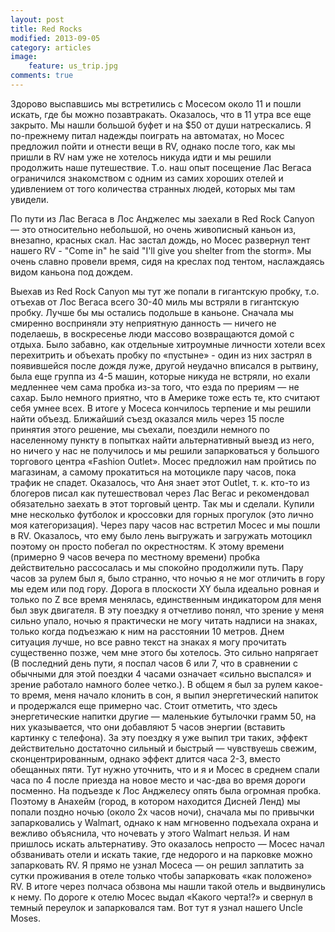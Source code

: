 ```yaml
---
layout: post
title: Red Rocks
modified: 2013-09-05
category: articles
image:
    feature: us_trip.jpg
comments: true
---
```


Здорово выспавшись мы встретились с Мосесом около 11 и пошли искать, где бы
можно позавтракать. Оказалось, что в 11 утра все еще закрыто. Мы нашли большой
буфет и на $50 от души натрескались. Я по-прежнему питал надежды поиграть на
автоматах, но Мосес предложил пойти и отнести вещи в RV, однако после того, как
мы пришли в RV нам уже не хотелось никуда идти и мы решили продолжить наше
путешествие. Т.о. наш опыт посещение Лас Вегаса ограничился знакомством с одним
из самих хороших отелей и удивлением от того количества странных людей, которых
мы там увидели.

По пути из Лас Вегаса в Лос Анджелес мы заехали в Red Rock Canyon — это
относительно небольшой, но очень живописный каньон из, внезапно, красных скал.
Нас застал дождь, но Мосес развернул тент нашего RV - "Come in" he said "I'll
give you shelter from the storm». Мы очень славно провели время, сидя на
креслах под тентом, наслаждаясь видом каньона под дождем.

Выехав из Red Rock Canyon мы тут же попали в гигантскую пробку, т.о. отъехав от
Лос Вегаса всего 30-40 миль мы встряли в гигантскую пробку. Лучше бы мы
остались подольше в каньоне. Сначала мы смиренно восприняли эту неприятную
данность — ничего не поделаешь, в воскресенье люди массово возвращаются домой с
отдыха. Было забавно, как отдельные хитроумные личности хотели всех перехитрить
и объехать пробку по «пустыне» - один из них застрял в появившейся после дождя
луже, другой неудачно вписался в рытвину, была еще группа из 4-5 машин, которые
никуда не встряли, но ехали медленнее чем сама пробка из-за того, что езда по
прериям — не сахар. Было немного приятно, что в Америке тоже есть те, кто
считают себя умнее всех. В итоге у Мосеса кончилось терпение и мы решили найти
объезд. Ближайший съезд оказался миль через 15 после принятия этого решение, мы
съехали, поездили немного по населенному пункту в попытках найти альтернативный
выезд из него, но ничего у нас не получилось и мы решили запарковаться у
большого торгового центра «Fashion Outlet». Мосес предложил нам пройтись по
магазинам, а самому прокатиться на мотоцикле пару часов, пока трафик не спадет.
Оказалось, что Аня знает этот Outlet, т. к. кто-то из блогеров писал как
путешествовал через Лас Вегас и рекомендовал обязательно заехать в этот
торговый центр. Так мы и сделали. Купили мне несколько футболок и кроссовки для
горных прогулок (это лично моя категоризация). Через пару часов нас встретил
Мосес и мы пошли в RV. Оказалось, что ему было лень выгружать и загружать
мотоцикл поэтому он просто побегал по окрестностям. К этому времени (примерно 9
        часов вечера по местному времени) пробка действительно рассосалась и мы
спокойно продолжили путь. Пару часов за рулем был я, было странно, что ночью я
не мог отличить в гору мы едем или под гору. Дорога в плоскости XY была
идеально ровная и только по Z все время менялась, единственным индикатором для
меня был звук двигателя. В эту поездку я отчетливо понял, что зрение у меня
сильно упало, ночью я практически не могу читать надписи на знаках, только
когда подъезжаю к ним на расстоянии 10 метров. Днем ситуация лучше, но все
равно текст на знаках я могу прочитать существенно позже, чем мне этого бы
хотелось. Это сильно напрягает (В 	последний день пути, я поспал часов 6 	или
        7, что в сравнении с обычными для 	этой поездки 4 часами означает
        «сильно 	выспался» и зрение работало намного 	более четко.). В
общем я был за рулем какое-то время, меня начало клонить в сон, я выпил
энергетический напиток и продержался еще примерно час. Стоит отметить, что
здесь энергетические напитки другие — маленькие бутылочки грамм 50, на них
указывается, что они добавляют 5 часов энергии (вставить картинку с телефона).
За эту поездку я уже выпил три таких, эффект действительно достаточно сильный и
быстрый — чувствуешь свежим, сконцентрированным, однако эффект длится часа 2-3,
    вместо обещанных пяти. Тут нужно уточнить, что и я и Мосес в среднем спали
    часа по 4 после приезда на новое место и час-два во время дороги посменно.
    На подъезде к Лос Анджелесу опять была огромная пробка. Поэтому в Анахейм
    (город, в котором находится Дисней Ленд) мы попали поздно ночью (около 2х
            часов ночи), сначала мы по привычки запарковались у Walmart, однако
    к нам мгновенно подъехала охрана и вежливо объяснила, что ночевать у этого
    Walmart нельзя. И нам пришлось искать альтернативу. Это оказалось непросто
    — Мосес начал обзванивать отели и искать такие, где недорого и на парковке
    можно запарковать RV. Я прямо не узнал Мосеса — он решил заплатить за сутки
    проживания в отеле только чтобы запарковать «как положено» RV. В итоге
    через полчаса обзвона мы нашли такой отель и выдвинулись к нему. По дороге
    к отелю Мосес выдал «Какого черта!?» и свернул в темный переулок и
    запарковался там. Вот тут я узнал нашего Uncle Moses.
